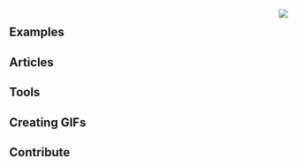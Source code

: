 <img src="icon.png" align="right" />


## Examples

## Articles


## Tools

## Creating GIFs


## Contribute

